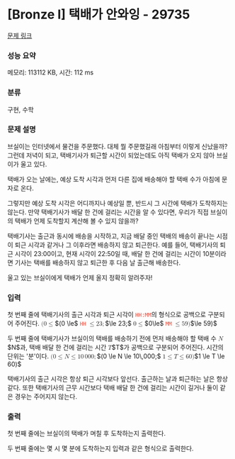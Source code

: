 # [Bronze I] 택배가 안와잉 - 29735 

[문제 링크](https://www.acmicpc.net/problem/29735) 

### 성능 요약

메모리: 113112 KB, 시간: 112 ms

### 분류

구현, 수학

### 문제 설명

<p>브실이는 인터넷에서 물건을 주문했다. 대체 뭘 주문했길래 아침부터 이렇게 신났을까? 그런데 저녁이 되고, 택배기사가 퇴근할 시간이 되었는데도 아직 택배가 오지 않아 브실이가 울고 있다. </p>

<p>택배가 오는 날에는, 예상 도착 시각과 먼저 다른 집에 배송해야 할 택배 수가 아침에 문자로 온다.</p>

<p>그렇지만 예상 도착 시각은 어디까지나 예상일 뿐, 반드시 그 시간에 택배가 도착하지는 않는다. 만약 택배기사가 배달 한 건에 걸리는 시간을 알 수 있다면, 우리가 직접 브실이의 택배가 언제 도착할지 계산해 볼 수 있지 않을까?</p>

<p>택배기사는 출근과 동시에 배송을 시작하고, 지금 배달 중인 택배의 배송이 끝나는 시점이 퇴근 시각과 같거나 그 이후라면 배송하지 않고 퇴근한다. 예를 들어, 택배기사의 퇴근 시각이 23:00이고, 현재 시각이 22:50일 때, 배달 한 건에 걸리는 시간이 10분이라면 기사는 택배를 배송하지 않고 퇴근한 후 다음 날 출근해 배송한다.</p>

<p>울고 있는 브실이에게 택배가 언제 올지 정확히 알려주자!</p>

### 입력 

 <p>첫 번째 줄에 택배기사의 출근 시각과 퇴근 시각이 <span style="color:#e74c3c;"><code>HH:MM</code></span>의 형식으로 공백으로 구분되어 주어진다. <mjx-container class="MathJax" jax="CHTML" style="font-size: 99.9%; position: relative;"><mjx-math class="MJX-TEX" aria-hidden="true"><mjx-mo class="mjx-n"><mjx-c class="mjx-c28"></mjx-c></mjx-mo><mjx-mn class="mjx-n"><mjx-c class="mjx-c30"></mjx-c></mjx-mn><mjx-mo class="mjx-n" space="4"><mjx-c class="mjx-c2264"></mjx-c></mjx-mo></mjx-math><mjx-assistive-mml unselectable="on" display="inline"><math xmlns="http://www.w3.org/1998/Math/MathML"><mo stretchy="false">(</mo><mn>0</mn><mo>≤</mo></math></mjx-assistive-mml><span aria-hidden="true" class="no-mathjax mjx-copytext">$(0 \le$</span></mjx-container> <span style="color:#e74c3c;"><code>HH</code></span> <mjx-container class="MathJax" jax="CHTML" style="font-size: 99.9%; position: relative;"><mjx-math class="MJX-TEX" aria-hidden="true"><mjx-mo class="mjx-n"><mjx-c class="mjx-c2264"></mjx-c></mjx-mo><mjx-mn class="mjx-n" space="4"><mjx-c class="mjx-c32"></mjx-c><mjx-c class="mjx-c33"></mjx-c></mjx-mn><mjx-mo class="mjx-n"><mjx-c class="mjx-c3B"></mjx-c></mjx-mo></mjx-math><mjx-assistive-mml unselectable="on" display="inline"><math xmlns="http://www.w3.org/1998/Math/MathML"><mo>≤</mo><mn>23</mn><mo>;</mo></math></mjx-assistive-mml><span aria-hidden="true" class="no-mathjax mjx-copytext">$\le 23;$</span></mjx-container> <mjx-container class="MathJax" jax="CHTML" style="font-size: 99.9%; position: relative;"><mjx-math class="MJX-TEX" aria-hidden="true"><mjx-mn class="mjx-n"><mjx-c class="mjx-c30"></mjx-c></mjx-mn><mjx-mo class="mjx-n" space="4"><mjx-c class="mjx-c2264"></mjx-c></mjx-mo></mjx-math><mjx-assistive-mml unselectable="on" display="inline"><math xmlns="http://www.w3.org/1998/Math/MathML"><mn>0</mn><mo>≤</mo></math></mjx-assistive-mml><span aria-hidden="true" class="no-mathjax mjx-copytext">$0\le$</span></mjx-container> <span style="color:#e74c3c;"><code>MM</code></span> <mjx-container class="MathJax" jax="CHTML" style="font-size: 99.9%; position: relative;"><mjx-math class="MJX-TEX" aria-hidden="true"><mjx-mo class="mjx-n"><mjx-c class="mjx-c2264"></mjx-c></mjx-mo><mjx-mn class="mjx-n" space="4"><mjx-c class="mjx-c35"></mjx-c><mjx-c class="mjx-c39"></mjx-c></mjx-mn><mjx-mo class="mjx-n"><mjx-c class="mjx-c29"></mjx-c></mjx-mo></mjx-math><mjx-assistive-mml unselectable="on" display="inline"><math xmlns="http://www.w3.org/1998/Math/MathML"><mo>≤</mo><mn>59</mn><mo stretchy="false">)</mo></math></mjx-assistive-mml><span aria-hidden="true" class="no-mathjax mjx-copytext">$\le 59)$</span> </mjx-container></p>

<p>두 번째 줄에 택배기사가 브실이의 택배를 배송하기 전에 먼저 배송해야 할 택배 수 <mjx-container class="MathJax" jax="CHTML" style="font-size: 99.9%; position: relative;"><mjx-math class="MJX-TEX" aria-hidden="true"><mjx-mi class="mjx-i"><mjx-c class="mjx-c1D441 TEX-I"></mjx-c></mjx-mi></mjx-math><mjx-assistive-mml unselectable="on" display="inline"><math xmlns="http://www.w3.org/1998/Math/MathML"><mi>N</mi></math></mjx-assistive-mml><span aria-hidden="true" class="no-mathjax mjx-copytext">$N$</span></mjx-container>과, 택배 배달 한 건에 걸리는 시간 <mjx-container class="MathJax" jax="CHTML" style="font-size: 99.9%; position: relative;"><mjx-math class="MJX-TEX" aria-hidden="true"><mjx-mi class="mjx-i"><mjx-c class="mjx-c1D447 TEX-I"></mjx-c></mjx-mi></mjx-math><mjx-assistive-mml unselectable="on" display="inline"><math xmlns="http://www.w3.org/1998/Math/MathML"><mi>T</mi></math></mjx-assistive-mml><span aria-hidden="true" class="no-mathjax mjx-copytext">$T$</span></mjx-container>가 공백으로 구분되어 주어진다. 시간의 단위는 '분'이다. <mjx-container class="MathJax" jax="CHTML" style="font-size: 99.9%; position: relative;"><mjx-math class="MJX-TEX" aria-hidden="true"><mjx-mo class="mjx-n"><mjx-c class="mjx-c28"></mjx-c></mjx-mo><mjx-mn class="mjx-n"><mjx-c class="mjx-c30"></mjx-c></mjx-mn><mjx-mo class="mjx-n" space="4"><mjx-c class="mjx-c2264"></mjx-c></mjx-mo><mjx-mi class="mjx-i" space="4"><mjx-c class="mjx-c1D441 TEX-I"></mjx-c></mjx-mi><mjx-mo class="mjx-n" space="4"><mjx-c class="mjx-c2264"></mjx-c></mjx-mo><mjx-mn class="mjx-n" space="4"><mjx-c class="mjx-c31"></mjx-c><mjx-c class="mjx-c30"></mjx-c></mjx-mn><mjx-mstyle><mjx-mspace style="width: 0.167em;"></mjx-mspace></mjx-mstyle><mjx-mn class="mjx-n"><mjx-c class="mjx-c30"></mjx-c><mjx-c class="mjx-c30"></mjx-c><mjx-c class="mjx-c30"></mjx-c></mjx-mn><mjx-mo class="mjx-n"><mjx-c class="mjx-c3B"></mjx-c></mjx-mo></mjx-math><mjx-assistive-mml unselectable="on" display="inline"><math xmlns="http://www.w3.org/1998/Math/MathML"><mo stretchy="false">(</mo><mn>0</mn><mo>≤</mo><mi>N</mi><mo>≤</mo><mn>10</mn><mstyle scriptlevel="0"><mspace width="0.167em"></mspace></mstyle><mn>000</mn><mo>;</mo></math></mjx-assistive-mml><span aria-hidden="true" class="no-mathjax mjx-copytext">$(0 \le N \le 10\,000;$</span></mjx-container> <mjx-container class="MathJax" jax="CHTML" style="font-size: 99.9%; position: relative;"><mjx-math class="MJX-TEX" aria-hidden="true"><mjx-mn class="mjx-n"><mjx-c class="mjx-c31"></mjx-c></mjx-mn><mjx-mo class="mjx-n" space="4"><mjx-c class="mjx-c2264"></mjx-c></mjx-mo><mjx-mi class="mjx-i" space="4"><mjx-c class="mjx-c1D447 TEX-I"></mjx-c></mjx-mi><mjx-mo class="mjx-n" space="4"><mjx-c class="mjx-c2264"></mjx-c></mjx-mo><mjx-mn class="mjx-n" space="4"><mjx-c class="mjx-c36"></mjx-c><mjx-c class="mjx-c30"></mjx-c></mjx-mn><mjx-mo class="mjx-n"><mjx-c class="mjx-c29"></mjx-c></mjx-mo></mjx-math><mjx-assistive-mml unselectable="on" display="inline"><math xmlns="http://www.w3.org/1998/Math/MathML"><mn>1</mn><mo>≤</mo><mi>T</mi><mo>≤</mo><mn>60</mn><mo stretchy="false">)</mo></math></mjx-assistive-mml><span aria-hidden="true" class="no-mathjax mjx-copytext">$1 \le T \le 60)$</span> </mjx-container></p>

<p>택배기사의 출근 시각은 항상 퇴근 시각보다 앞선다. 출근하는 날과 퇴근하는 날은 항상 같다. 또한 택배기사의 근무 시간보다 택배 배달 한 건에 걸리는 시간이 길거나 둘이 같은 경우는 주어지지 않는다.</p>

### 출력 

 <p>첫 번째 줄에는 브실이의 택배가 며칠 후 도착하는지 출력한다.</p>

<p>두 번째 줄에는 몇 시 몇 분에 도착하는지 입력과 같은 형식으로 출력한다.</p>

